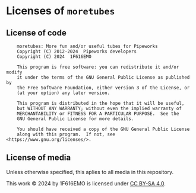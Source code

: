 # Licenses of `moretubes`

## License of code

```text
    moretubes: More fun and/or useful tubes for Pipeworks
    Copyright (C) 2012-2024  Pipeworks developers
    Copyright (C) 2024  1F616EMO

    This program is free software: you can redistribute it and/or modify
    it under the terms of the GNU General Public License as published by
    the Free Software Foundation, either version 3 of the License, or
    (at your option) any later version.

    This program is distributed in the hope that it will be useful,
    but WITHOUT ANY WARRANTY; without even the implied warranty of
    MERCHANTABILITY or FITNESS FOR A PARTICULAR PURPOSE.  See the
    GNU General Public License for more details.

    You should have received a copy of the GNU General Public License
    along with this program.  If not, see <https://www.gnu.org/licenses/>.
```

## License of media

Unless otherwise specified, this aplies to all media in this repository.

This work © 2024 by 1F616EMO is licensed under [CC BY-SA 4.0](http://creativecommons.org/licenses/by-sa/4.0/).
